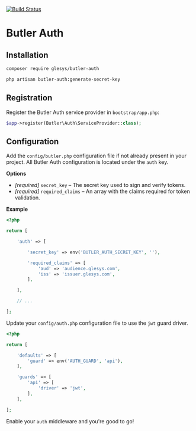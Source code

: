 [![Build Status](https://travis-ci.org/glesys/butler-auth.svg?branch=master)](https://travis-ci.org/glesys/butler-auth)

# Butler Auth

## Installation

```sh
composer require glesys/butler-auth

php artisan butler-auth:generate-secret-key
```

## Registration

Register the Butler Auth service provider in `bootstrap/app.php`:

```php
$app->register(Butler\Auth\ServiceProvider::class);
```

## Configuration

Add the `config/butler.php` configuration file if not already present in your
project. All Butler Auth configuration is located under the `auth` key.

**Options**

- _[required]_ `secret_key` – The secret key used to sign and verify tokens.
- _[required]_ `required_claims` – An array with the claims required for token validation.

**Example**

```php
<?php

return [

    'auth' => [

        'secret_key' => env('BUTLER_AUTH_SECRET_KEY', ''),

        'required_claims' => [
            'aud' => 'audience.glesys.com',
            'iss' => 'issuer.glesys.com',
        ],

    ],

    // ...

];
```

Update your `config/auth.php` configuration file to use the `jwt` guard driver.

```php
<?php

return [

    'defaults' => [
        'guard' => env('AUTH_GUARD', 'api'),
    ],

    'guards' => [
        'api' => [
            'driver' => 'jwt',
        ],
    ],

];
```

Enable your `auth` middleware and you're good to go!
